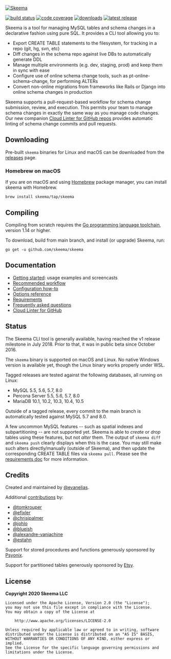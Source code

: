 [![Skeema](https://www.skeema.io/img/logo.png)](https://www.skeema.io)

[![build status](https://img.shields.io/github/workflow/status/skeema/skeema/Tests/main)](https://github.com/skeema/skeema/actions)
[![code coverage](https://img.shields.io/coveralls/skeema/skeema.svg)](https://coveralls.io/r/skeema/skeema)
[![downloads](https://img.shields.io/github/downloads/skeema/skeema/total.svg)](https://github.com/skeema/skeema/releases)
[![latest release](https://img.shields.io/github/release/skeema/skeema.svg)](https://github.com/skeema/skeema/releases)

Skeema is a tool for managing MySQL tables and schema changes in a declarative fashion using pure SQL. It provides a CLI tool allowing you to:

* Export CREATE TABLE statements to the filesystem, for tracking in a repo (git, hg, svn, etc)
* Diff changes in the schema repo against live DBs to automatically generate DDL
* Manage multiple environments (e.g. dev, staging, prod) and keep them in sync with ease
* Configure use of online schema change tools, such as pt-online-schema-change, for performing ALTERs
* Convert non-online migrations from frameworks like Rails or Django into online schema changes in production

Skeema supports a pull-request-based workflow for schema change submission, review, and execution. This permits your team to manage schema changes in exactly the same way as you manage code changes. Our new companion [Cloud Linter for GitHub repos](https://www.skeema.io/cloud/) provides automatic linting of schema change commits and pull requests.

## Downloading

Pre-built `skeema` binaries for Linux and macOS can be downloaded from the [releases](https://github.com/skeema/skeema/releases) page.

### Homebrew on macOS

If you are on macOS and using [Homebrew](https://brew.sh/) package manager, you can install skeema with Homebrew.

```shell
brew install skeema/tap/skeema
```

## Compiling

Compiling from scratch requires the [Go programming language toolchain](https://golang.org/dl/), version 1.14 or higher.

To download, build from main branch, and install (or upgrade) Skeema, run:

`go get -u github.com/skeema/skeema`

## Documentation

* [Getting started](doc/examples.md): usage examples and screencasts
* [Recommended workflow](doc/workflow.md)
* [Configuration how-to](doc/config.md)
* [Options reference](doc/options.md)
* [Requirements](doc/requirements.md)
* [Frequently asked questions](doc/faq.md)
* [Cloud Linter for GitHub](https://www.skeema.io/cloud/)

## Status

The Skeema CLI tool is generally available, having reached the v1 release milestone in July 2018. Prior to that, it was in public beta since October 2016.

The `skeema` binary is supported on macOS and Linux. No native Windows version is available yet, though the Linux binary works properly under WSL.

Tagged releases are tested against the following databases, all running on Linux:

* MySQL 5.5, 5.6, 5.7, 8.0
* Percona Server 5.5, 5.6, 5.7, 8.0
* MariaDB 10.1, 10.2, 10.3, 10.4, 10.5

Outside of a tagged release, every commit to the main branch is automatically tested against MySQL 5.7 and 8.0.

A few uncommon MySQL features -- such as spatial indexes and subpartitioning -- are not supported yet. Skeema is able to *create* or *drop* tables using these features, but not *alter* them. The output of `skeema diff` and `skeema push` clearly displays when this is the case. You may still make such alters directly/manually (outside of Skeema), and then update the corresponding CREATE TABLE files via `skeema pull`. Please see the [requirements doc](doc/requirements.md) for more information.

## Credits

Created and maintained by [@evanelias](https://github.com/evanelias).

Additional [contributions](https://github.com/skeema/skeema/graphs/contributors) by:

* [@tomkrouper](https://github.com/tomkrouper)
* [@efixler](https://github.com/efixler)
* [@chrisjpalmer](https://github.com/chrisjpalmer)
* [@johlo](https://github.com/johlo)
* [@blueish](https://github.com/blueish)
* [@alexandre-vaniachine](https://github.com/alexandre-vaniachine)
* [@estahn](https://github.com/estahn)

Support for stored procedures and functions generously sponsored by [Psyonix](https://psyonix.com).

Support for partitioned tables generously sponsored by [Etsy](https://www.etsy.com).

## License

**Copyright 2020 Skeema LLC**

```text
Licensed under the Apache License, Version 2.0 (the "License");
you may not use this file except in compliance with the License.
You may obtain a copy of the License at

    http://www.apache.org/licenses/LICENSE-2.0

Unless required by applicable law or agreed to in writing, software
distributed under the License is distributed on an "AS IS" BASIS,
WITHOUT WARRANTIES OR CONDITIONS OF ANY KIND, either express or implied.
See the License for the specific language governing permissions and
limitations under the License.
```

